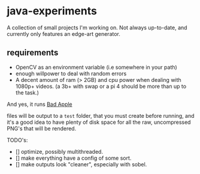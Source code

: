 # java-experiments

A collection of small projects I'm working on. Not always up-to-date, and currently only features an edge-art generator.

## requirements
- OpenCV as an environment variable (i.e somewhere in your path)
- enough willpower to deal with random errors
- A decent amount of ram (> 2GB) and cpu power when dealing with 1080p+ videos. (a 3b+ with swap or a pi 4 should be more than up to the task.)

And yes, it runs [Bad Apple](https://github.com/AnOpenSauceDev/java-experiments/tree/master/src/main/resources/demos)

files will be output to a `test` folder, that you must create before running,
and it's a good idea to have plenty of disk space for all the raw, uncompressed PNG's that will be rendered.

TODO's:

- [] optimize, possibly multithreaded.
- [] make everything have a config of some sort.
- [] make outputs look "cleaner", especially with sobel.
